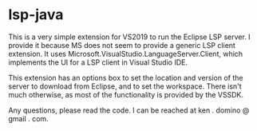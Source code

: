 # lsp-java

This is a very simple extension for VS2019 to run the Eclipse LSP server. I provide it because
MS does not seem to provide a generic LSP client extension. It uses
Microsoft.VisualStudio.LanguageServer.Client, which implements the UI for a LSP client in Visual
Studio IDE.

This extension has an options box to set the location and version of the server to download from Eclipse,
and to set the workspace. There isn't much otherwise, as most of the functionality is provided by the VSSDK.

Any questions, please read the code. I can be reached at ken . domino @ gmail . com.
